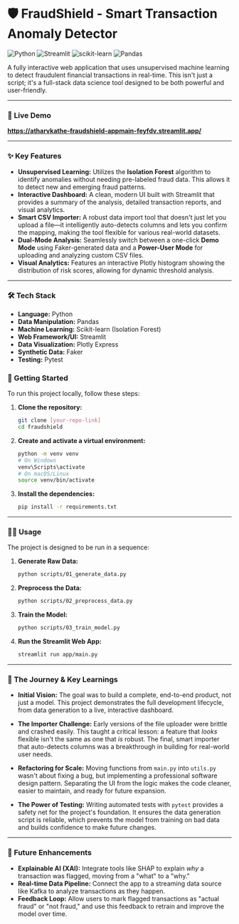 # 🛡️ FraudShield - Smart Transaction Anomaly Detector

![Python](https://img.shields.io/badge/Python-3.11+-blue?style=for-the-badge&logo=python&logoColor=white)
![Streamlit](https://img.shields.io/badge/Streamlit-1.30+-red?style=for-the-badge&logo=streamlit&logoColor=white)
![scikit-learn](https://img.shields.io/badge/scikit--learn-1.4+-orange?style=for-the-badge&logo=scikit-learn&logoColor=white)
![Pandas](https://img.shields.io/badge/Pandas-2.2+-purple?style=for-the-badge&logo=pandas&logoColor=white)

A fully interactive web application that uses unsupervised machine learning to detect fraudulent financial transactions in real-time. This isn't just a script; it's a full-stack data science tool designed to be both powerful and user-friendly.

---

### 🚀 Live Demo

**https://atharvkathe-fraudshield-appmain-feyfdv.streamlit.app/**

---

### ✨ Key Features

* **Unsupervised Learning:** Utilizes the **Isolation Forest** algorithm to identify anomalies without needing pre-labeled fraud data. This allows it to detect new and emerging fraud patterns.
* **Interactive Dashboard:** A clean, modern UI built with Streamlit that provides a summary of the analysis, detailed transaction reports, and visual analytics.
* **Smart CSV Importer:** A robust data import tool that doesn't just let you upload a file—it intelligently auto-detects columns and lets you confirm the mapping, making the tool flexible for various real-world datasets.
* **Dual-Mode Analysis:** Seamlessly switch between a one-click **Demo Mode** using Faker-generated data and a **Power-User Mode** for uploading and analyzing custom CSV files.
* **Visual Analytics:** Features an interactive Plotly histogram showing the distribution of risk scores, allowing for dynamic threshold analysis.

---

### 🛠️ Tech Stack

* **Language:** Python
* **Data Manipulation:** Pandas
* **Machine Learning:** Scikit-learn (Isolation Forest)
* **Web Framework/UI:** Streamlit
* **Data Visualization:** Plotly Express
* **Synthetic Data:** Faker
* **Testing:** Pytest

### 🏁 Getting Started

To run this project locally, follow these steps:

1.  **Clone the repository:**
    ```bash
    git clone [your-repo-link]
    cd fraudshield
    ```

2.  **Create and activate a virtual environment:**
    ```bash
    python -m venv venv
    # On Windows
    venv\Scripts\activate
    # On macOS/Linux
    source venv/bin/activate
    ```

3.  **Install the dependencies:**
    ```bash
    pip install -r requirements.txt
    ```

---

### 🏃‍♂️ Usage

The project is designed to be run in a sequence:

1.  **Generate Raw Data:**
    ```bash
    python scripts/01_generate_data.py
    ```

2.  **Preprocess the Data:**
    ```bash
    python scripts/02_preprocess_data.py
    ```

3.  **Train the Model:**
    ```bash
    python scripts/03_train_model.py
    ```

4.  **Run the Streamlit Web App:**
    ```bash
    streamlit run app/main.py
    ```

---


### 🧠 The Journey & Key Learnings

* **Initial Vision:** The goal was to build a complete, end-to-end product, not just a model. This project demonstrates the full development lifecycle, from data generation to a live, interactive dashboard.

* **The Importer Challenge:** Early versions of the file uploader were brittle and crashed easily. This taught a critical lesson: a feature that *looks* flexible isn't the same as one that *is* robust. The final, smart importer that auto-detects columns was a breakthrough in building for real-world user needs.

* **Refactoring for Scale:** Moving functions from `main.py` into `utils.py` wasn't about fixing a bug, but implementing a professional software design pattern. Separating the UI from the logic makes the code cleaner, easier to maintain, and ready for future expansion.

* **The Power of Testing:** Writing automated tests with `pytest` provides a safety net for the project's foundation. It ensures the data generation script is reliable, which prevents the model from training on bad data and builds confidence to make future changes.

---

### 🔮 Future Enhancements

* **Explainable AI (XAI):** Integrate tools like SHAP to explain *why* a transaction was flagged, moving from a "what" to a "why."
* **Real-time Data Pipeline:** Connect the app to a streaming data source like Kafka to analyze transactions as they happen.
* **Feedback Loop:** Allow users to mark flagged transactions as "actual fraud" or "not fraud," and use this feedback to retrain and improve the model over time.

